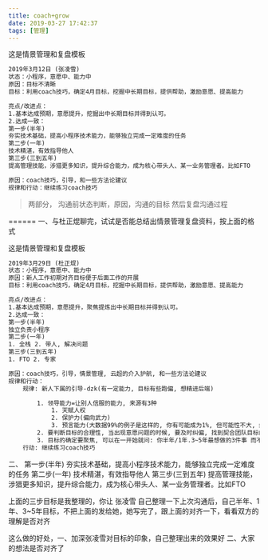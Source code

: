 ```yaml
---
title: coach+grow
date: 2019-03-27 17:42:37
tags: [管理]
---
```


这是情景管理和复盘模板

```txt
2019年3月12日 (张凌雪)状态：小程序，意愿中、能力中原因：目标不清晰目标：利用coach技巧，确定4月目标，挖掘中长期目标，提供帮助，激励意愿、提高能力亮点/改进点：1.基本达成预期，意愿提升，挖掘出中长期目标并得到认可。2.达成一致：第一步(半年)夯实技术基础，提高小程序技术能力，能够独立完成一定难度的任务第二步(一年)技术精湛，有效指导他人第三步(三到五年)提高管理技能，涉猎更多知识，提升综合能力，成为核心带头人、某一业务管理者。比如FTO原因：coach技巧，引导，和一些方法论建议规律和行动：继续练习coach技巧```

> 两部分，> 沟通前状态判断，原因，沟通的目标> 然后复盘沟通过程


======
一、与杜正焜聊完，试试是否能总结出情景管理复盘资料，按上面的格式

这是情景管理和复盘模板

```txt
2019年3月29日 (杜正焜)状态：小程序，意愿中、能力中原因：新人工作初期对齐目标便于后面工作的开展目标：利用coach技巧，确定4月目标，挖掘中长期目标，提供帮助，激励意愿、提高能力亮点/改进点：1.基本达成预期，意愿提升，聚焦提炼出中长期目标并得到认可。2.达成一致：第一步(半年)独立负责小程序第二步(一年)1. 全栈 2. 带人, 解决问题第三步(三到五年)1. FTO 2. 专家原因：coach技巧，引导，情景管理, 云超的介入护航, 和一些方法论建议规律和行动：
    规律: 新人下属的引导-dzk(有一定能力, 目标有些跑偏, 想精进后端)

        1. 领导能力=让别人信服的能力, 来源有3种
            1. 天赋人权
            2. 保护力(偏向武力)
            3. 预言能力(大数据99%的例子是这样的, 你有可能成为1%, 但可能性不大, 结合方法论)
        2. 要判断目标的合理性, 当出现意愿问题的时候, 要及时纠偏, 找到契合团队目标的方向的真正目标,  不符合的, 使用预言管理(大数据举例), 让他相信自己的目标不切实际
        3. 目标的确定要聚焦, 可以在一开始就问: 你半年/1年.3~5年最想做的3件事 而不是 最想做的事情是什么(不过另一方面来讲, 说的多一些, 更容易引导出他自己的内心的渴望, 然后精简也是一个方法)
    行动: 继续练习coach技巧```


二、第一步(半年)夯实技术基础，提高小程序技术能力，能够独立完成一定难度的任务第二步(一年)技术精湛，有效指导他人第三步(三到五年)提高管理技能，涉猎更多知识，提升综合能力，成为核心带头人、某一业务管理者。比如FTO上面的三步目标是我整理的，你让 张凌雪 自己整理一下上次沟通后，自己半年、1年、3~5年目标，不把上面的发给她，她写完了，跟上面的对齐一下，看看双方的理解是否对齐这么做的好处，一、加深张凌雪对目标的印象，自己整理出来的效果好  二、大家的想法是否对齐了